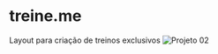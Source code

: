 # treine.me
Layout para criação de treinos exclusivos
![Projeto 02](https://github.com/luaneufrasio/treine.me/assets/59904186/c29f3d75-ce09-4b68-8a57-15cfa28b5424)
